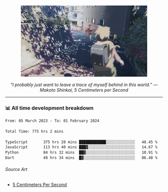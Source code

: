 <p align="center"><img src="asset/header.jpg" width="80%"/></p>
<p align="center"><i>“I probably just want to leave a trace of myself behind in this world.” ― Makoto Shinkai, 5 Centimeters per Second</i></p>

---
<!--
<details>
  <summary>📃 My Resume</summary>

### Education

- 📖 **Computer Science**\
📆 10/2021 - present\
📍 **Thang Long University** - Hoang Mai, Hanoi, Vietnam

### Experience

<img align="right" src="https://img.shields.io/badge/Figma-F24E1E?style=flat&logo=figma&logoColor=white"/>
<img align="right" src="https://img.shields.io/badge/node.js-6DA55F?style=flat&logo=node.js&logoColor=white"/>
<img align="right" src="https://img.shields.io/badge/Next.js-black?style=flat&logo=next.js&logoColor=white"/>
<img align="right" src="https://img.shields.io/badge/TypeScript-007ACC?style=flat&logo=typescript&logoColor=white"/>


- 👨‍💻 **Frontend Web Intern**\
📆 07/2023 - present\
📍 **MQ ICT Solutions** - Hoang Mai, Hanoi, Vietnam
</details> 
-->

### 📊 All time development breakdown

<!--START_SECTION:waka-->

```txt
From: 05 March 2023 - To: 01 February 2024

Total Time: 775 hrs 2 mins

TypeScript       375 hrs 28 mins ████████████░░░░░░░░░░░░░   48.45 %
JavaScript       113 hrs 40 mins ███▓░░░░░░░░░░░░░░░░░░░░░   14.67 %
Python           84 hrs 32 mins  ██▓░░░░░░░░░░░░░░░░░░░░░░   10.91 %
Dart             49 hrs 34 mins  █▓░░░░░░░░░░░░░░░░░░░░░░░   06.40 %
```

<!--END_SECTION:waka-->

###### Source Art

-  [5 Centimeters Per Second](https://wallhaven.cc/w/nrowq1)

